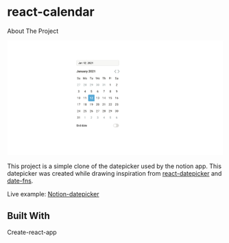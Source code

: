 # react-calendar

About The Project

![Image of Project](./ProjectScreen.png)

This project is a simple clone of the datepicker used by the notion app. This datepicker was created while drawing inspiration from [react-datepicker](https://github.com/Hacker0x01/react-datepicker) and [date-fns](https://github.com/date-fns/date-fns).

Live example:
[Notion-datepicker](https://ntion-calendr-7d2f88.netlify.app/)

## Built With

Create-react-app
